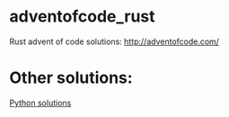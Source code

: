 # adventofcode_rust
Rust advent of code solutions: http://adventofcode.com/ 

# Other solutions:
[Python solutions](https://github.com/LD250/adventofcode_python)
